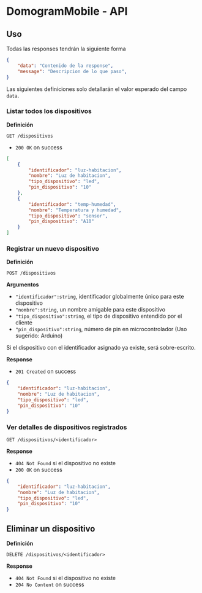 # DomogramMobile - API

## Uso
Todas las responses tendrán la siguiente forma
```json
{
    "data": "Contenido de la response",
    "message": "Descripcion de lo que paso",
}
```

Las siguientes definiciones solo detallarán el valor esperado del campo `data`.

### Listar todos los dispositivos

**Definición**

`GET /dispositivos`

- `200 OK` on success
```json
[
    {
        "identificador": "luz-habitacion",
        "nombre": "Luz de habitacion",
        "tipo_dispositivo": "led",
        "pin_dispositivo": "10"
    },
    {
        "identificador": "temp-humedad",
        "nombre": "Temperatura y humedad",
        "tipo_dispositivo": "sensor",
        "pin_dispositivo": "A10"
    }
]
```

### Registrar un nuevo dispositivo

**Definición**

`POST /dispositivos`

**Argumentos**
- `"identificador":string`, identificador globalmente único para este dispositivo
- `"nombre":string`, un nombre amigable para este dispositivo
- `"tipo_dispositivo":string`, el tipo de dispositivo entendido por el cliente
- `"pin_dispositivo":string`, número de pin en microcontrolador (Uso sugerido: Arduino)

Si el dispositivo con el identificador asignado ya existe, será sobre-escrito.

**Response**
- `201 Created` on success
```json
{
    "identificador": "luz-habitacion",
    "nombre": "Luz de habitacion",
    "tipo_dispositivo": "led",
    "pin_dispositivo": "10"
}
```

### Ver detalles de dispositivos registrados

`GET /dispositivos/<identificador>`

**Response**
- `404 Not Found` si el dispositivo no existe
- `200 OK` on success

```json
{
    "identificador": "luz-habitacion",
    "nombre": "Luz de habitacion",
    "tipo_dispositivo": "led",
    "pin_dispositivo": "10"
}
```

## Eliminar un dispositivo

**Definición**

`DELETE /dispositivos/<identificador>`

**Response**
- `404 Not Found` si el dispositivo no existe
- `204 No Content` on success